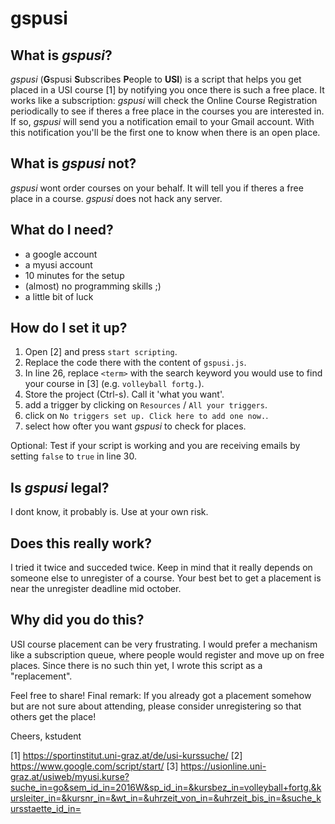 # gspusi

## What is *gspusi*?

*gspusi* (**G**spusi **S**ubscribes **P**eople to **USI**) is a script that helps you get placed in a USI course [1] by notifying you once there is such a free place. It works like a subscription: *gspusi* will check the Online Course Registration periodically to see if theres a free place in the courses you are interested in. If so, *gspusi* will send you a notification email to your Gmail account. With this notification you'll be the first one to know when there is an open place.

## What is *gspusi* not? 

*gspusi* wont order courses on your behalf. It will tell you if theres a free place in a course. *gspusi* does not hack any server.

## What do I need?

- a google account
- a myusi account
- 10 minutes for the setup
- (almost) no programming skills ;)
- a little bit of luck

## How do I set it up?

1. Open [2] and press `start scripting`.
2. Replace the code there with the content of `gspusi.js`.
3. In line 26, replace `<term>` with the search keyword you would use to find your course in [3] (e.g. `volleyball fortg.`).
4. Store the project (Ctrl-s). Call it 'what you want'.
5. add a trigger by clicking on `Resources` / `All your triggers`. 
6. click on `No triggers set up. Click here to add one now.`.
7. select how ofter you want *gspusi* to check for places.

Optional: Test if your script is working and you are receiving emails by setting `false` to `true` in line 30.  

## Is *gspusi* legal?

I dont know, it probably is. Use at your own risk.

## Does this really work?

I tried it twice and succeded twice. Keep in mind that it really depends on someone else to unregister of a course. Your best bet to get a placement is near the unregister deadline mid october.

## Why did you do this?

USI course placement can be very frustrating. I would prefer a mechanism like a subscription queue, where people would register and move up on free places. Since there is no such thin yet, I wrote this script as a "replacement". 

Feel free to share! Final remark: If you already got a placement somehow but are not sure about attending, please consider unregistering so that others get the place! 

Cheers, kstudent

[1] https://sportinstitut.uni-graz.at/de/usi-kurssuche/
[2] https://www.google.com/script/start/
[3] https://usionline.uni-graz.at/usiweb/myusi.kurse?suche_in=go&sem_id_in=2016W&sp_id_in=&kursbez_in=volleyball+fortg.&kursleiter_in=&kursnr_in=&wt_in=&uhrzeit_von_in=&uhrzeit_bis_in=&suche_kursstaette_id_in=
